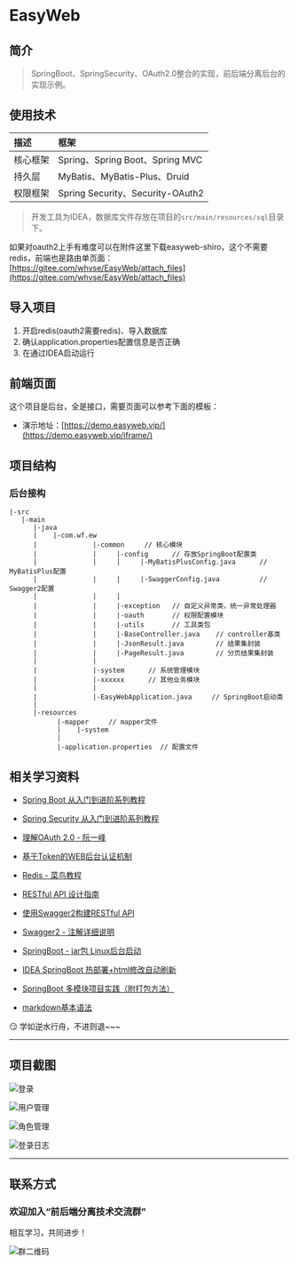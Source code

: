 # EasyWeb

## 简介

> SpringBoot、SpringSecurity、OAuth2.0整合的实现，前后端分离后台的实现示例。

## 使用技术

描述 | 框架 
:---|:---
核心框架 | Spring、Spring Boot、Spring MVC
持久层 | MyBatis、MyBatis-Plus、Druid
权限框架 | Spring Security、Security-OAuth2

> 开发工具为IDEA，数据库文件存放在项目的`src/main/resources/sql`目录下。

如果对oauth2上手有难度可以在附件这里下载easyweb-shiro，这个不需要redis，前端也是路由单页面：
[https://gitee.com/whvse/EasyWeb/attach_files](https://gitee.com/whvse/EasyWeb/attach_files)


## 导入项目

1. 开启redis(oauth2需要redis)、导入数据库
2. 确认application.properties配置信息是否正确
3. 在通过IDEA启动运行


## 前端页面

这个项目是后台，全是接口，需要页面可以参考下面的模板：

* 演示地址：[https://demo.easyweb.vip/](https://demo.easyweb.vip/iframe/)


## 项目结构

### 后台接构
```text
|-src
   |-main
      |-java
      |    |-com.wf.ew
      |              |-common     // 核心模块
      |              |     |-config      // 存放SpringBoot配置类
      |              |     |     |-MyBatisPlusConfig.java      // MyBatisPlus配置
      |              |     |     |-SwaggerConfig.java          // Swagger2配置
      |              |     |
      |              |     |-exception   // 自定义异常类，统一异常处理器
      |              |     |-oauth       // 权限配置模块
      |              |     |-utils       // 工具类包
      |              |     |-BaseController.java    // controller基类
      |              |     |-JsonResult.java        // 结果集封装
      |              |     |-PageResult.java        // 分页结果集封装
      |              |
      |              |-system      // 系统管理模块
      |              |-xxxxxx      // 其他业务模块
      |              |
      |              |-EasyWebApplication.java     // SpringBoot启动类
      |              
      |-resources
            |-mapper     // mapper文件
            |    |-system
            |
            |-application.properties  // 配置文件
```

## 相关学习资料

- [Spring Boot 从入门到进阶系列教程](http://www.spring4all.com/article/246)

- [Spring Security 从入门到进阶系列教程](http://www.spring4all.com/article/428)
- [理解OAuth 2.0 - 阮一峰](http://www.ruanyifeng.com/blog/2014/05/oauth_2_0.html)
- [基于Token的WEB后台认证机制](https://www.cnblogs.com/xiekeli/p/5607107.html)
- [Redis - 菜鸟教程](http://www.runoob.com/redis/redis-tutorial.html)
- [RESTful API 设计指南](http://www.ruanyifeng.com/blog/2014/05/restful_api.html)
- [使用Swagger2构建RESTful API](http://www.spring4all.com/article/251)
- [Swagger2 - 注解详细说明](http://www.spring4all.com/article/251)
- [SpringBoot - jar包 Linux后台启动](https://www.jianshu.com/p/5887e524de89)
- [IDEA SpringBoot 热部署+html修改自动刷新](https://my.oschina.net/yejunxi/blog/845752)
- [SpringBoot 多模块项目实践（附打包方法）](https://www.jianshu.com/p/59ceea4f029d)
- [markdown基本语法](https://www.jianshu.com/p/191d1e21f7ed)

 :smirk: 学如逆水行舟，不进则退~~~

---

## 项目截图

![登录](https://ws1.sinaimg.cn/large/006a7GCKgy1fstc7m6zggj30vq0jn0vb.jpg) 

![用户管理](https://ws1.sinaimg.cn/large/006a7GCKgy1fstc7ldhlbj315y0q6415.jpg)

![角色管理](https://ws1.sinaimg.cn/large/006a7GCKgy1fstc7lye0jj30vq0i8gmv.jpg)

![登录日志](https://ws1.sinaimg.cn/large/006a7GCKgy1fstc7logerj30vq0i8js2.jpg)

---

## 联系方式
### 欢迎加入“前后端分离技术交流群”
相互学习，共同进步！

![群二维码](https://ws1.sinaimg.cn/large/006a7GCKgy1fstbxycj1xj305k07m75h.jpg)



